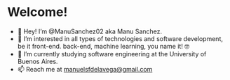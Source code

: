 # Welcome!

- 👋 Hey! I’m @ManuSanchez02 aka Manu Sanchez.
- 👀 I’m interested in all types of technologies and software development, be it front-end. back-end, machine learning, you name it! 🤓
- 🚀 I’m currently studying software engineering at the University of Buenos Aires.
- 📫 Reach me at manuelsfdelavega@gmail.com
